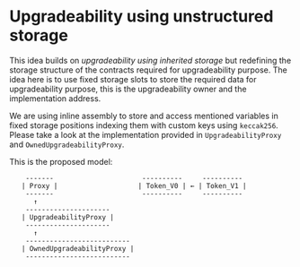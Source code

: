 # Upgradeability using unstructured storage

This idea builds on _upgradeability using inherited storage_ but redefining the storage structure of the contracts
required for upgradeability purpose. The idea here is to use fixed storage slots to store the required data for
upgradeability purpose, this is the upgradeability owner and the implementation address.

We are using inline assembly to store and access mentioned variables in fixed storage positions indexing them
with custom keys using `keccak256`. Please take a look at the implementation provided in `UpgradeabilityProxy` 
and `OwnedUpgradeabilityProxy`.

This is the proposed model:

        -------                      ----------     ----------
       | Proxy |                    | Token_V0 | ← | Token_V1 |
        -------                      ----------     ----------
          ↑              
        --------------------- 
       | UpgradeabilityProxy |
        ---------------------    
          ↑                      
        -------------------------- 
       | OwnedUpgradeabilityProxy |            
        --------------------------        
